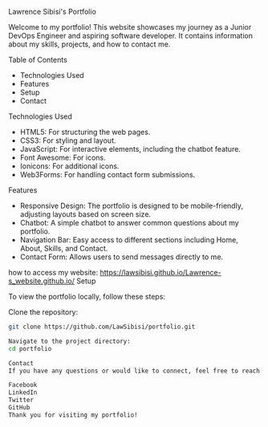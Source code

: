 Lawrence Sibisi's Portfolio

Welcome to my portfolio! This website showcases my journey as a Junior DevOps Engineer and aspiring software developer. It contains information about my skills, projects, and how to contact me.

Table of Contents

- Technologies Used
- Features
- Setup
- Contact

Technologies Used

- HTML5: For structuring the web pages.
- CSS3: For styling and layout.
- JavaScript: For interactive elements, including the chatbot feature.
- Font Awesome: For icons.
- Ionicons: For additional icons.
- Web3Forms: For handling contact form submissions.

Features

- Responsive Design: The portfolio is designed to be mobile-friendly, adjusting layouts based on screen size.
- Chatbot: A simple chatbot to answer common questions about my portfolio.
- Navigation Bar: Easy access to different sections including Home, About, Skills, and Contact.
- Contact Form: Allows users to send messages directly to me.
  
how to access my website:
https://lawsibisi.github.io/Lawrence-s_website.github.io/
Setup

To view the portfolio locally, follow these steps:

Clone the repository:
   ```bash
   git clone https://github.com/LawSibisi/portfolio.git

Navigate to the project directory:
cd portfolio

Contact
If you have any questions or would like to connect, feel free to reach out to me via:

Facebook
LinkedIn
Twitter
GitHub
Thank you for visiting my portfolio!
